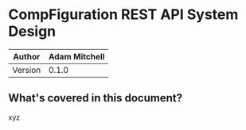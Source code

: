 # CompFiguration REST API System Design
| Author | Adam Mitchell |
|--|--|
| Version | 0.1.0 |

## What's covered in this document?
xyz